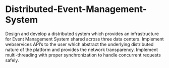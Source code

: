 # Distributed-Event-Management-System
Design and develop a distributed system which provides an infrastructure for Event Management System shared across three data centers. Implement webservices API’s to the user which abstract the underlying distributed nature of the platform and provides the network transparency. Implement multi-threading with proper synchronization to handle concurrent requests safely.
